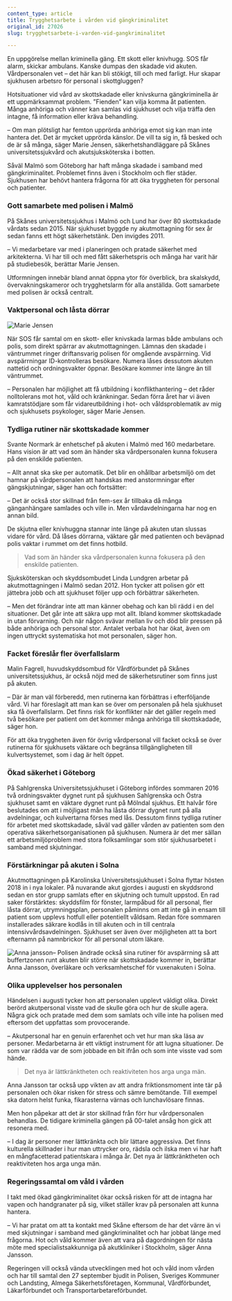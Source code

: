 ```yaml
---
content_type: article
title: Trygghetsarbete i vården vid gängkriminalitet
original_id: 27026
slug: trygghetsarbete-i-varden-vid-gangkriminalitet

---
```


En uppgörelse mellan kriminella gäng. Ett skott eller knivhugg. SOS får alarm, skickar ambulans. Kanske dumpas den skadade vid akuten. Vårdpersonalen vet – det här kan bli stökigt, till och med farligt. Hur skapar sjukhusen arbetsro för personal i skottgluggen?

Hotsituationer vid vård av skottskadade eller knivskurna gängkriminella är ett uppmärksammat problem. ”Fienden” kan vilja komma åt patienten. Många anhöriga och vänner kan samlas vid sjukhuset och vilja träffa den intagne, få information eller kräva behandling.

– Om man plötsligt har femton upprörda anhöriga emot sig kan man inte hantera det. Det är mycket upprörda känslor. De vill ta sig in, få besked och de är så många, säger Marie Jensen, säkerhetshandläggare på Skånes universitetssjukvård och akutsjuksköterska i botten.

Såväl Malmö som Göteborg har haft många skadade i samband med gängkriminalitet. Problemet finns även i Stockholm och fler städer. Sjukhusen har behövt hantera frågorna för att öka tryggheten för personal och patienter.

### Gott samarbete med polisen i Malmö

På Skånes universitetssjukhus i Malmö och Lund har över 80 skottskadade vårdats sedan 2015. När sjukhuset byggde ny akutmottagning för sex år sedan fanns ett högt säkerhetstänk. Den invigdes 2011.

– Vi medarbetare var med i planeringen och pratade säkerhet med arkitekterna. Vi har till och med fått säkerhetspris och många har varit här på studiebesök, berättar Marie Jensen.

Utformningen innebär bland annat öppna ytor för överblick, bra skalskydd, övervakningskameror och trygghetslarm för alla anställda. Gott samarbete med polisen är också centralt.

### Vaktpersonal och låsta dörrar

![Marie Jensen](https://www.suntarbetsliv.se/wp-content/uploads/2017/09/200x220-marie-jensen-2.jpg)

När SOS får samtal om en skott- eller knivskada larmas både ambulans och polis, som direkt spärrar av akutmottagningen. Lämnas den skadade i väntrummet ringer driftansvarig polisen för omgående avspärrning. Vid avspärrningar ID-kontrolleras besökare. Numera låses dessutom akuten nattetid och ordningsvakter öppnar. Besökare kommer inte längre än till väntrummet.

– Personalen har möjlighet att få utbildning i konflikthantering – det råder nolltolerans mot hot, våld och kränkningar. Sedan förra året har vi även kamratstödjare som får vidareutbildning i hot- och våldsproblematik av mig och sjukhusets psykologer, säger Marie Jensen.

### Tydliga rutiner när skottskadade kommer

Svante Normark är enhetschef på akuten i Malmö med 160 medarbetare. Hans vision är att vad som än händer ska vårdpersonalen kunna fokusera på den enskilde patienten.

– Allt annat ska ske per automatik. Det blir en ohållbar arbetsmiljö om det hamnar på vårdpersonalen att handskas med anstormningar efter gängskjutningar, säger han och fortsätter:

– Det är också stor skillnad från fem-sex år tillbaka då många gänganhängare samlades och ville in. Men vårdavdelningarna har nog en annan bild.

De skjutna eller knivhuggna stannar inte länge på akuten utan slussas vidare för vård. Då låses dörrarna, väktare går med patienten och beväpnad polis vaktar i rummet om det finns hotbild.

> Vad som än händer ska vårdpersonalen kunna fokusera på den enskilde patienten.

Sjuksköterskan och skyddsombudet Linda Lundgren arbetar på akutmottagningen i Malmö sedan 2012. Hon tycker att polisen gör ett jättebra jobb och att sjukhuset följer upp och förbättrar säkerheten.

– Men det förändrar inte att man känner obehag och kan bli rädd i en del situationer. Det går inte att säkra upp mot allt. Ibland kommer skottskadade in utan förvarning. Och när någon svävar mellan liv och död blir pressen på både anhöriga och personal stor. Antalet verbala hot har ökat, även om ingen uttryckt systematiska hot mot personalen, säger hon.

### Facket föreslår fler överfallslarm

Malin Fagrell, huvudskyddsombud för Vårdförbundet på Skånes universitetssjukhus, är också nöjd med de säkerhetsrutiner som finns just på akuten.

– Där är man väl förberedd, men rutinerna kan förbättras i efterföljande vård. Vi har föreslagit att man kan se över om personalen på hela sjukhuset ska få överfallslarm. Det finns risk för konflikter när det gäller regeln med två besökare per patient om det kommer många anhöriga till skottskadade, säger hon.

För att öka tryggheten även för övrig vårdpersonal vill facket också se över rutinerna för sjukhusets väktare och begränsa tillgängligheten till kulvertsystemet, som i dag är helt öppet.

### Ökad säkerhet i Göteborg

På Sahlgrenska Universitetssjukhuset i Göteborg infördes sommaren 2016 två ordningsvakter dygnet runt på sjukhusen Sahlgrenska och Östra sjukhuset samt en väktare dygnet runt på Mölndal sjukhus. Ett halvår före beslutades om att i möjligast mån ha låsta dörrar dygnet runt på alla avdelningar, och kulvertarna förses med lås. Dessutom finns tydliga rutiner för arbetet med skottskadade, såväl vad gäller vården av patienten som den operativa säkerhetsorganisationen på sjukhusen. Numera är det mer sällan ett arbetsmiljöproblem med stora folksamlingar som stör sjukhusarbetet i samband med skjutningar.

### Förstärkningar på akuten i Solna

Akutmottagningen på Karolinska Universitetssjukhuset i Solna flyttar hösten 2018 in i nya lokaler. På nuvarande akut gjordes i augusti en skyddsrond sedan en stor grupp samlats efter en skjutning och tumult uppstod. En rad saker förstärktes: skyddsfilm för fönster, larmpåbud för all personal, fler låsta dörrar, utrymningsplan, personalen påminns om att inte gå in ensam till patient som upplevs hotfull eller potentiellt våldsam. Redan före sommaren installerades säkrare kodlås in till akuten och in till centrala intensivvårdsavdelningen. Sjukhuset ser även över möjligheten att ta bort efternamn på namnbrickor för all personal utom läkare.

![Anna jansson](https://www.suntarbetsliv.se/wp-content/uploads/2017/09/200x220-anna-jansson-3.jpg)– Polisen ändrade också sina rutiner för avspärrning så att buffertzonen runt akuten blir större när skottskadade kommer in, berättar Anna Jansson, överläkare och verksamhetschef för vuxenakuten i Solna.

### Olika upplevelser hos personalen

Händelsen i augusti tycker hon att personalen upplevt väldigt olika. Direkt berörd akutpersonal visste vad de skulle göra och hur de skulle agera. Några gick och pratade med dem som samlats och ville inte ha polisen med eftersom det uppfattas som provocerande.

– Akutpersonal har en genuin erfarenhet och vet hur man ska läsa av personer. Medarbetarna är ett viktigt instrument för att lugna situationer. De som var rädda var de som jobbade en bit ifrån och som inte visste vad som hände.

> Det nya är lättkränktheten och reaktiviteten hos arga unga män.

Anna Jansson tar också upp vikten av att andra friktionsmoment inte tär på personalen och ökar risken för stress och sämre bemötande. Till exempel ska datorn helst funka, fikarasterna värnas och lunchavlösare finnas.

Men hon påpekar att det är stor skillnad från förr hur vårdpersonalen behandlas. De tidigare kriminella gängen på 00-talet ansåg hon gick att resonera med.

– I dag är personer mer lättkränkta och blir lättare aggressiva. Det finns kulturella skillnader i hur man uttrycker oro, rädsla och ilska men vi har haft en mångfacetterad patientskara i många år. Det nya är lättkränktheten och reaktiviteten hos arga unga män.

### Regeringssamtal om våld i vården

I takt med ökad gängkriminalitet ökar också risken för att de intagna har vapen och handgranater på sig, vilket ställer krav på personalen att kunna hantera.

– Vi har pratat om att ta kontakt med Skåne eftersom de har det värre än vi med skjutningar i samband med gängkriminalitet och har jobbat länge med frågorna. Hot och våld kommer även att vara på dagordningen för nästa möte med specialistsakkunniga på akutkliniker i Stockholm, säger Anna Jansson.

Regeringen vill också vända utvecklingen med hot och våld inom vården och har till samtal den 27 september bjudit in Polisen, Sveriges Kommuner och Landsting, Almega Säkerhetsföretagen, Kommunal, Vårdförbundet, Läkarförbundet och Transportarbetareförbundet.


